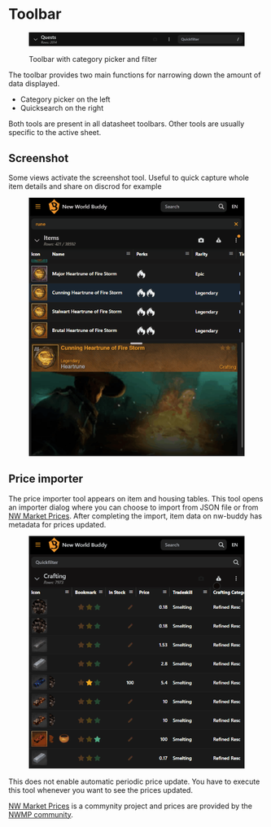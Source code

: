 # Toolbar

<figure><img src="../../.gitbook/assets/toolbar.png" alt=""><figcaption><p>Toolbar with category picker and filter</p></figcaption></figure>

The toolbar provides two main functions for narrowing down the amount of data displayed.

* Category picker on the left
* Quicksearch on the right

Both tools are present in all datasheet toolbars. Other tools are usually specific to the active sheet.

## Screenshot

Some views activate the screenshot tool. Useful to quick capture whole item details and share on discrod for example

<figure><img src="../../.gitbook/assets/toolbar-screenshot.gif" alt=""><figcaption></figcaption></figure>

## Price importer

The price importer tool appears on item and housing tables. This tool opens an importer dialog where you can choose to import from JSON file or from [NW Market Prices](https://nwmarketprices.com/). After completing the import, item data on nw-buddy has metadata for prices updated.&#x20;

<figure><img src="../../.gitbook/assets/toolbar-price-importer.gif" alt=""><figcaption></figcaption></figure>

This does not enable automatic periodic price update. You have to execute this tool whenever you want to see the prices updated.

[NW Market Prices](https://nwmarketprices.com/) is a commynity project and prices are provided by the [NWMP community](https://nwmarketprices.com/).&#x20;
